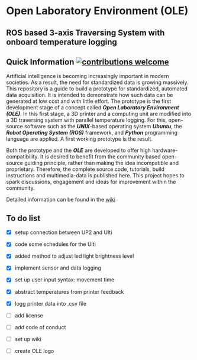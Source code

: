 # Open Laboratory Environment (OLE)

## ROS based 3-axis Traversing System with onboard temperature logging


## Quick Information [![contributions welcome](https://img.shields.io/badge/contributions-welcome-brightgreen.svg?style=flat)](https://github.com/dwyl/esta/issues)

Artificial intelligence is becoming increasingly important in modern societies. As a result, the need for standardized data is growing massively. This repository is a guide to build a prototype for standardized, automated data acquisition. It is intended to demonstrate how such data can be generated at low cost and with little effort. The prototype is the first development stage of a concept called <b><i>Open Laboratory Environment (OLE)</i></b>. In this first stage, a 3D printer and a computing unit are modified into a 3D traversing system with parallel temperature logging. For this, open-source software such as the <b><i>UNIX</i></b>-based operating system <b><i>Ubuntu</i></b>, the <b><i>Robot Operating System (ROS)</i></b> framework, and <b><i>Python</i></b> programming language are applied. A first working prototype is the result. 


Both the prototype and the <b><i>OLE</i></b> are developed to offer high hardware-compatibility. It is desired to benefit from the community based open-source guiding principle, rather than making the idea incompatible and proprietary. Therefore, the complete source code, tutorials, build instructions and multimedia-data is published here. This project hopes to spark discussions, engagement and ideas for improvement within the community.

Detailed information can be found in the [wiki](https://github.com/ad0409/open-laboratory-environment/wiki)



## To do list
- [x] setup connection between UP2 and Ulti
- [x] code some schedules for the Ulti
- [x] added method to adjust led light brightness level
- [x] implement sensor and data logging
- [x] set up user input syntax: movement time
- [x] abstract temperatures from printer feedback
- [x] logg printer data into .csv file
- [ ] add license
- [ ] add code of conduct
- [ ] set up wiki
- [ ] create OLE logo



<!-- 

<p align="justify">
Artificial intelligence is becoming increasingly important in modern societies. As a result, the need for standardized data is growing massively. This repository is a guide to build a prototype for standardized, automated data acquisition. It is intended to demonstrate how such data can be generated at low cost and with little effort. The prototype is the first development stage of a concept called <b><i>Open Laboratory Environment (OLE)</i></b>. In this first stage, a 3D printer and a computing unit are modified into a 3D traversing system with parallel temperature logging. For this, open-source software such as the <b><i>UNIX</i></b>-based operating system <b><i>Ubuntu</i></b>, the <b><i>Robot Operating System (ROS)</i></b> framework, and <b><i>Python</i></b> programming language are applied. A first working prototype is the result. 


Both the prototype and the <b><i>OLE</i></b> are developed to offer high hardware-compatibility. It is desired to benefit from the community based open-source guiding principle, rather than making the idea incompatible and proprietary. Therefore, the complete source code, tutorials, build instructions and multimedia-data is publish
ed here. This project hopes to spark discussions, engagement and ideas for improvement within the community.
</p>


## Basic requirements
Here you find information about the Setup for the project. Used Hard- and Software is listed below. For detailed implementation info have a look at (link1) and (link2).
### Hardware used
* [Up squared maker Board](https://up-board.org/upsquared/specifications/)
* [Ultimaker 2 Extended 3d printer](https://ultimaker.com/) 

### Software used
* [Latest Ubuntu Desktop](https://ubuntu.com/download/desktop)
* [Python programming language](https://www.python.org/)
  * Several libraries
* [Robot operation system (ROS)](https://www.ros.org/)


### Ubuntu 20.04
Here you find information about setting up the software.
Latest Linux distribution Ubuntu 20.04 (Focal Fossa) was installed on Up squared as described [here](https://github.com/up-board/up-community/wiki/Ubuntu_20.04#install-ubuntu-for-up-up-squared-up-core-up-core-plus-up-xtreme-and-up-squared-pro). Latest desktop version was [installed](https://github.com/up-board/up-community/wiki/Ubuntu_20.04#install-ubuntu-for-up-up-squared-up-core-up-core-plus-up-xtreme-and-up-squared-pro) after downloading it from the Ubuntu page. 

Before installing new software always keep your system up to date with:
```
sudo apt upgrade
sudo apt update
```


### Robot Operation System (ROS)
ROS noetic was installed on Ubuntu core like [here](http://wiki.ros.org/noetic/Installation/Ubuntu).

### Pycharm community
Latest version of open source IDE [Pycharm Community](https://www.jetbrains.com) was installed.

[Markdown](https://docs.github.com/en/github/writing-on-github/getting-started-with-writing-and-formatting-on-github/basic-writing-and-formatting-syntax)

-->
